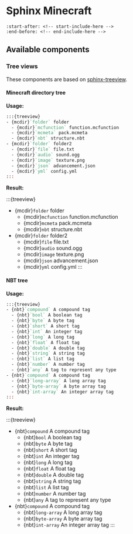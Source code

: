 # Sphinx Minecraft

```{include} ../README.md
:start-after: <!-- start-include-here -->
:end-before: <!-- end-include-here -->
```

## Available components

### Tree views

These components are based on [sphinx-treeview](https://github.com/Altearn/Sphinx-Tree-View).

#### Minecraft directory tree
**Usage:**
```rst
:::{treeview}
- {mcdir}`folder` folder
  - {mcdir}`mcfunction` function.mcfunction
  - {mcdir}`mcmeta` pack.mcmeta
  - {mcdir}`nbt` structure.nbt
- {mcdir}`folder` folder2
  - {mcdir}`file` file.txt
  - {mcdir}`audio` sound.ogg
  - {mcdir}`image` texture.png
  - {mcdir}`json` advancement.json
  - {mcdir}`yml` config.yml
:::
```
**Result:**

:::{treeview}
- {mcdir}`folder` folder
  - {mcdir}`mcfunction` function.mcfunction
  - {mcdir}`mcmeta` pack.mcmeta
  - {mcdir}`nbt` structure.nbt
- {mcdir}`folder` folder2
  - {mcdir}`file` file.txt
  - {mcdir}`audio` sound.ogg
  - {mcdir}`image` texture.png
  - {mcdir}`json` advancement.json
  - {mcdir}`yml` config.yml
:::

#### NBT tree
**Usage:**
```rst
:::{treeview}
- {nbt}`compound` A compound tag
  - {nbt}`bool` A boolean tag
  - {nbt}`byte` A byte tag
  - {nbt}`short` A short tag
  - {nbt}`int` An integer tag
  - {nbt}`long` A long tag
  - {nbt}`float` A float tag
  - {nbt}`double` A double tag
  - {nbt}`string` A string tag
  - {nbt}`list` A list tag
  - {nbt}`number` A number tag
  - {nbt}`any` A tag to represent any type
- {nbt}`compound` A compound tag
  - {nbt}`long-array` A long array tag
  - {nbt}`byte-array` A byte array tag
  - {nbt}`int-array` An integer array tag
:::
```
**Result:**

:::{treeview}
- {nbt}`compound` A compound tag
  - {nbt}`bool` A boolean tag
  - {nbt}`byte` A byte tag
  - {nbt}`short` A short tag
  - {nbt}`int` An integer tag
  - {nbt}`long` A long tag
  - {nbt}`float` A float tag
  - {nbt}`double` A double tag
  - {nbt}`string` A string tag
  - {nbt}`list` A list tag
  - {nbt}`number` A number tag
  - {nbt}`any` A tag to represent any type
- {nbt}`compound` A compound tag
  - {nbt}`long-array` A long array tag
  - {nbt}`byte-array` A byte array tag
  - {nbt}`int-array` An integer array tag
:::
